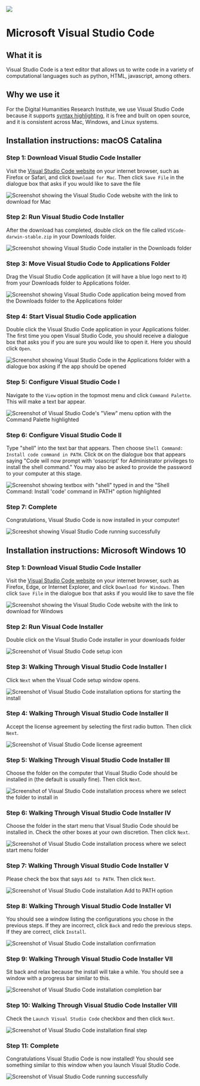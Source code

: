 ![](https://raw.githubusercontent.com/DHRI-Curriculum/install/v2.0/_django-meta/header-images/visual-studio-code%403x.png)

# Microsoft Visual Studio Code

## What it is

Visual Studio Code is a text editor that allows us to write code in a variety of computational languages such as python, HTML, javascript, among others.

## Why we use it

For the Digital Humanities Research Institute, we use Visual Studio Code because it supports [syntax highlighting](https://en.wikipedia.org/wiki/Syntax_highlighting), it is free and built on open source, and it is consistent across Mac, Windows, and Linux systems.

## Installation instructions: macOS Catalina

### Step 1: Download Visual Studio Code Installer

Visit the [Visual Studio Code website](https://code.visualstudio.com/) on your internet browser, such as Firefox or Safari, and click `Download for Mac`. Then click `Save File` in the dialogue box that asks if you would like to save the file

![Screenshot showing the Visual Studio Code website with the link to download for Mac](images/vscode_mac_1.png)

### Step 2: Run Visual Studio Code Installer

After the download has completed, double click on the file called `VSCode-darwin-stable.zip` in your Downloads folder. 

![Screenshot showing Visual Studio Code installer in the Downloads folder](images/vscode_mac_2.png)

### Step 3: Move Visual Studio Code to Applications Folder

Drag the Visual Studio Code application (it will have a blue logo next to it) from your Downloads folder to Applications folder.

![Screenshot showing Visual Studio Code application being moved from the Downloads folder to the Applications folder](images/vscode_mac_3.png)

### Step 4: Start Visual Studio Code application

Double click the Visual Studio Code application in your Applications folder. The first time you open Visual Studio Code, you should receive a dialogue box that asks you if you are sure you would like to open it. Here you should click `Open`. 

![Screenshot showing Visual Studio Code in the Applications folder with a dialogue box asking if the app should be opened](images/vscode_mac_4.png)

### Step 5: Configure Visual Studio Code I

Navigate to the `View` option in the topmost menu and click `Command Palette`. This will make a text bar appear.

![Screenshot of Visual Studio Code's "View" menu option with the Command Palette highlighted](images/vscode_mac_5.png)

### Step 6: Configure Visual Studio Code II

Type "shell" into the text bar that appears. Then choose `Shell Command: Install code command in PATH`. Click `OK` on the dialogue box that appears saying "Code will now prompt with 'osascript' for Administrator privileges to install the shell command." You may also be asked to provide the password to your computer at this stage.

![Screenshot showing textbox with "shell" typed in and the "Shell Command: Install 'code' command in PATH" option highlighted](images/vscode_mac_6.png)

### Step 7: Complete

Congratulations, Visual Studio Code is now installed in your computer!

![Screeshot showing Visual Studio Code running successfully](images/vscode_mac_7.png)

## Installation instructions: Microsoft Windows 10

### Step 1: Download Visual Studio Code Installer

Visit the [Visual Studio Code website](https://code.visualstudio.com/) on your internet browser, such as Firefox, Edge, or Internet Explorer, and click `Download for Windows`. Then click `Save File` in the dialogue box that asks if you would like to save the file

![Screenshot showing the Visual Studio Code website with the link to download for Windows](images/vscode1.png) 

### Step 2: Run Visual Code Installer

Double click on the Visual Studio Code installer in your downloads folder

![Screenshot of Visual Studio Code setup icon](images/vscode2.png)

### Step 3: Walking Through Visual Studio Code Installer I

Click `Next` when the Visual Code setup window opens.

![Screenshot of Visual Studio Code installation options for starting the install](images/vscode3.png)

### Step 4: Walking Through Visual Studio Code Installer II

Accept the license agreement by selecting the first radio button. Then click `Next`.

![Screenshot of Visual Studio Code license agreement](images/vscode4.png)

### Step 5: Walking Through Visual Studio Code Installer III

Choose the folder on the computer that Visual Studio Code should be installed in (the default is usually fine). Then click `Next`.

![Screenshot of Visual Studio Code installation process where we select the folder to install in](images/vscode5.png)

### Step 6: Walking Through Visual Studio Code Installer IV

Choose the folder in the start menu that Visual Studio Code should be installed in. Check the other boxes at your own discretion. Then click `Next`.

![Screenshot of Visual Studio Code installation process where we select start menu folder](images/vscode6.png)

### Step 7: Walking Through Visual Studio Code Installer V

Please check the box that says `Add to PATH`. Then click `Next`.

![Screenshot of Visual Studio Code installation Add to PATH option](images/vscode7.png)

### Step 8: Walking Through Visual Studio Code Installer VI

You should see a window listing the configurations you chose in the previous steps. If they are incorrect, click `Back` and redo the previous steps. If they are correct, click `Install`.

![Screenshot of Visual Studio Code installation confirmation](images/vscode8.png)

### Step 9: Walking Through Visual Studio Code Installer VII

Sit back and relax because the install will take a while. You should see a window with a progress bar similar to this.

![Screenshot of Visual Studio Code installation completion bar](images/vscode9.png)

### Step 10: Walking Through Visual Studio Code Installer VIII

Check the `Launch Visual Studio Code` checkbox and then click `Next`.

![Screenshot of Visual Studio Code installation final step](images/vscode10.png)

### Step 11: Complete

Congratulations Visual Studio Code is now installed! You should see something similar to this window when you launch Visual Studio Code.

![Screenshot of Visual Studio Code running successfully](images/vscode11.png)
